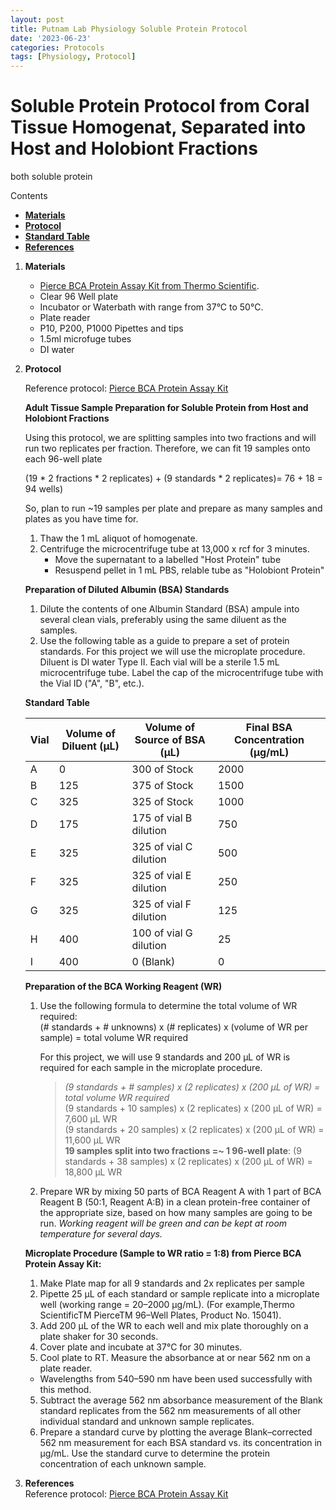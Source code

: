 ```yaml
---
layout: post
title: Putnam Lab Physiology Soluble Protein Protocol
date: '2023-06-23'
categories: Protocols
tags: [Physiology, Protocol]
---
```


# Soluble Protein Protocol from Coral Tissue Homogenat, Separated into Host and Holobiont Fractions
both soluble protein  

Contents  
- [**Materials**](#Materials)    
- [**Protocol**](#Protocol)  
- [**Standard Table**](#Table)  
- [**References**](#References)  
 
1. <a name="Materials"></a> **Materials**
    - 	[Pierce BCA Protein Assay Kit from Thermo Scientific](https://www.thermofisher.com/order/catalog/product/23225?SID=srch-srp-23225).  
    - 	Clear 96 Well plate
    - 	Incubator or Waterbath with range from 37°C to 50°C.
    - 	Plate reader 
    -  P10, P200, P1000 Pipettes and tips
    -  1.5ml microfuge tubes
    -  DI water


2. <a name="Protocol"></a> **Protocol** 

    Reference protocol: [Pierce BCA Protein Assay Kit](https://github.com/zdellaert/ZD_Putnam_Lab_Notebook/blob/master/protocols/Pierce_BCA_Protein.pdf)


    **Adult Tissue Sample Preparation for Soluble Protein from Host and Holobiont Fractions**  

    Using this protocol, we are splitting samples into two fractions and will run two replicates per fraction. Therefore, we can fit 19 samples onto each 96-well plate
    
    (19 * 2 fractions * 2 replicates) + (9 standards * 2 replicates)= 76 + 18 = 94 wells)

    So, plan to run ~19 samples per plate and prepare as many samples and plates as you have time for.

    1. Thaw the 1 mL aliquot of homogenate.  
    2. Centrifuge the microcentrifuge tube at 13,000 x rcf for 3 minutes.
        - Move the supernatant to a labelled "Host Protein" tube
        - Resuspend pellet in 1 mL PBS, relable tube as "Holobiont Protein"

    **Preparation of Diluted Albumin (BSA) Standards**    
    1. Dilute the contents of one Albumin Standard (BSA) ampule into several clean vials, preferably using the same diluent as the samples.
    2. Use the following table as a guide to prepare a set of protein standards. For this project we will use the microplate procedure. Diluent is DI water Type II. Each vial will be a sterile 1.5 mL microcentrifuge tube. Label the cap of the microcentrifuge tube with the Vial ID ("A", "B", etc.).  

    <a name="Table"></a> **Standard Table**

    | Vial | Volume of Diluent (μL) | Volume of Source of BSA (μL) | Final BSA Concentration (μg/mL) |
    |------|------------------------|------------------------------|---------------------------------|
    | A    | 0                      | 300 of Stock                 | 2000                            |
    | B    | 125                    | 375 of Stock                 | 1500                            |
    | C    | 325                    | 325 of Stock                 | 1000                            |
    | D    | 175                    | 175 of vial B dilution       | 750                             |
    | E    | 325                    | 325 of vial C dilution       | 500                             |
    | F    | 325                    | 325 of vial E dilution       | 250                             |
    | G    | 325                    | 325 of vial F dilution       | 125                             |
    | H    | 400                    | 100 of vial G dilution       | 25                              |
    | I    | 400                    | 0 (Blank)                    | 0                               |

    **Preparation of the BCA Working Reagent (WR)**   
    1. Use the following formula to determine the total volume of WR required:  
    (# standards + # unknowns) x (# replicates) x (volume of WR per sample) = total volume WR required  

        For this project, we will use 9 standards and 200 μL of WR is required for each sample in the microplate procedure.   

        > *(9 standards + # samples) x (2 replicates) x (200 μL of WR) = total volume WR required*  
        > (9 standards + 10 samples) x (2 replicates) x (200 μL of WR) = 7,600 μL WR  
        > (9 standards + 20 samples) x (2 replicates) x (200 μL of WR) = 11,600 μL WR  
        > **19 samples split into two fractions =~ 1 96-well plate**: (9 standards + 38 samples) x (2 replicates) x (200 μL of WR) = 18,800 μL WR  

    2. Prepare WR by mixing 50 parts of BCA Reagent A with 1 part of BCA Reagent B (50:1, Reagent A:B) in a clean protein-free container of the appropriate size, based on how many samples are going to be run.  *Working reagent will be green and can be kept at room temperature for several days.*

    **Microplate Procedure (Sample to WR ratio = 1:8) from Pierce BCA Protein Assay Kit:**  
    1. Make Plate map for all 9 standards and 2x replicates per sample
    2. Pipette 25 μL of each standard or sample replicate into a microplate well (working range = 20–2000 μg/mL). (For example,Thermo ScientificTM PierceTM 96–Well Plates, Product No. 15041).
    2. Add 200 μL of the WR to each well and mix plate thoroughly on a plate shaker for 30 seconds.
    3. Cover plate and incubate at 37°C for 30 minutes.
    4. Cool plate to RT. Measure the absorbance at or near 562 nm on a plate reader.
    - Wavelengths from 540–590 nm have been used successfully with this method.
    5. Subtract the average 562 nm absorbance measurement of the Blank standard replicates from the 562 nm measurements of all other individual standard and unknown sample replicates.
    6. Prepare a standard curve by plotting the average Blank–corrected 562 nm measurement for each BSA standard vs. its concentration in μg/mL. Use the standard curve to determine the protein concentration of each unknown sample.

3. <a name="References"></a> **References**  
Reference protocol: [Pierce BCA Protein Assay Kit](https://github.com/zdellaert/ZD_Putnam_Lab_Notebook/blob/master/protocols/Pierce_BCA_Protein.pdf)